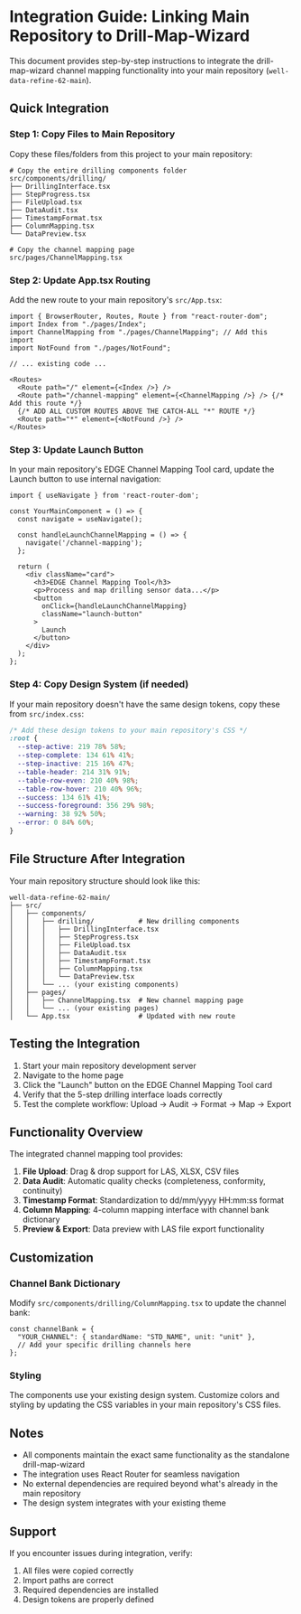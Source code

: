 # Integration Guide: Linking Main Repository to Drill-Map-Wizard

This document provides step-by-step instructions to integrate the drill-map-wizard channel mapping functionality into your main repository (`well-data-refine-62-main`).

## Quick Integration

### Step 1: Copy Files to Main Repository

Copy these files/folders from this project to your main repository:

```
# Copy the entire drilling components folder
src/components/drilling/
├── DrillingInterface.tsx
├── StepProgress.tsx
├── FileUpload.tsx
├── DataAudit.tsx
├── TimestampFormat.tsx
├── ColumnMapping.tsx
└── DataPreview.tsx

# Copy the channel mapping page
src/pages/ChannelMapping.tsx
```

### Step 2: Update App.tsx Routing

Add the new route to your main repository's `src/App.tsx`:

```tsx
import { BrowserRouter, Routes, Route } from "react-router-dom";
import Index from "./pages/Index";
import ChannelMapping from "./pages/ChannelMapping"; // Add this import
import NotFound from "./pages/NotFound";

// ... existing code ...

<Routes>
  <Route path="/" element={<Index />} />
  <Route path="/channel-mapping" element={<ChannelMapping />} /> {/* Add this route */}
  {/* ADD ALL CUSTOM ROUTES ABOVE THE CATCH-ALL "*" ROUTE */}
  <Route path="*" element={<NotFound />} />
</Routes>
```

### Step 3: Update Launch Button

In your main repository's EDGE Channel Mapping Tool card, update the Launch button to use internal navigation:

```tsx
import { useNavigate } from 'react-router-dom';

const YourMainComponent = () => {
  const navigate = useNavigate();

  const handleLaunchChannelMapping = () => {
    navigate('/channel-mapping');
  };

  return (
    <div className="card">
      <h3>EDGE Channel Mapping Tool</h3>
      <p>Process and map drilling sensor data...</p>
      <button 
        onClick={handleLaunchChannelMapping}
        className="launch-button"
      >
        Launch
      </button>
    </div>
  );
};
```

### Step 4: Copy Design System (if needed)

If your main repository doesn't have the same design tokens, copy these from `src/index.css`:

```css
/* Add these design tokens to your main repository's CSS */
:root {
  --step-active: 219 78% 58%;
  --step-complete: 134 61% 41%;
  --step-inactive: 215 16% 47%;
  --table-header: 214 31% 91%;
  --table-row-even: 210 40% 98%;
  --table-row-hover: 210 40% 96%;
  --success: 134 61% 41%;
  --success-foreground: 356 29% 98%;
  --warning: 38 92% 50%;
  --error: 0 84% 60%;
}
```

## File Structure After Integration

Your main repository structure should look like this:

```
well-data-refine-62-main/
├── src/
│   ├── components/
│   │   ├── drilling/           # New drilling components
│   │   │   ├── DrillingInterface.tsx
│   │   │   ├── StepProgress.tsx
│   │   │   ├── FileUpload.tsx
│   │   │   ├── DataAudit.tsx
│   │   │   ├── TimestampFormat.tsx
│   │   │   ├── ColumnMapping.tsx
│   │   │   └── DataPreview.tsx
│   │   └── ... (your existing components)
│   ├── pages/
│   │   ├── ChannelMapping.tsx  # New channel mapping page
│   │   └── ... (your existing pages)
│   └── App.tsx                 # Updated with new route
```

## Testing the Integration

1. Start your main repository development server
2. Navigate to the home page
3. Click the "Launch" button on the EDGE Channel Mapping Tool card
4. Verify that the 5-step drilling interface loads correctly
5. Test the complete workflow: Upload → Audit → Format → Map → Export

## Functionality Overview

The integrated channel mapping tool provides:

1. **File Upload**: Drag & drop support for LAS, XLSX, CSV files
2. **Data Audit**: Automatic quality checks (completeness, conformity, continuity)
3. **Timestamp Format**: Standardization to dd/mm/yyyy HH:mm:ss format
4. **Column Mapping**: 4-column mapping interface with channel bank dictionary
5. **Preview & Export**: Data preview with LAS file export functionality

## Customization

### Channel Bank Dictionary

Modify `src/components/drilling/ColumnMapping.tsx` to update the channel bank:

```tsx
const channelBank = {
  "YOUR_CHANNEL": { standardName: "STD_NAME", unit: "unit" },
  // Add your specific drilling channels here
};
```

### Styling

The components use your existing design system. Customize colors and styling by updating the CSS variables in your main repository's CSS files.

## Notes

- All components maintain the exact same functionality as the standalone drill-map-wizard
- The integration uses React Router for seamless navigation
- No external dependencies are required beyond what's already in the main repository
- The design system integrates with your existing theme

## Support

If you encounter issues during integration, verify:
1. All files were copied correctly
2. Import paths are correct
3. Required dependencies are installed
4. Design tokens are properly defined
